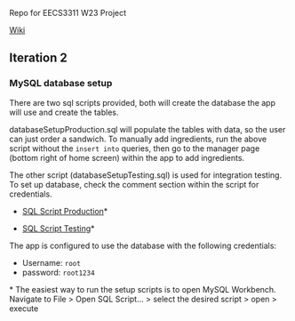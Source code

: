 Repo for EECS3311 W23 Project

 [Wiki](https://github.com/TimothyLai77/eecs-3311-project/wiki)

## Iteration 2
### MySQL database setup
There are two sql scripts provided, both will create the database the app will use and create the tables. 

databaseSetupProduction.sql will populate the tables with data, so the user can just order a sandwich. To manually add ingredients, run the above script without the `insert into` queries, then go to the manager page (bottom right of home screen)  within the app to add ingredients. 

The other script (databaseSetupTesting.sql) is used for integration testing. To set up database, check the comment section within the script for credentials. 

* [SQL Script Production](https://raw.githubusercontent.com/TimothyLai77/eecs-3311-project/main/databaseSetupProduction.sql)*

* [SQL Script Testing](https://raw.githubusercontent.com/TimothyLai77/eecs-3311-project/main/databaseSetupTesting.sql)*

The app is configured to use the database with the following credentials:
* Username: `root`
* password: `root1234`



\* The easiest way to run the setup scripts is to open MySQL Workbench. Navigate to File > Open SQL Script... > select the desired script > open > execute 
